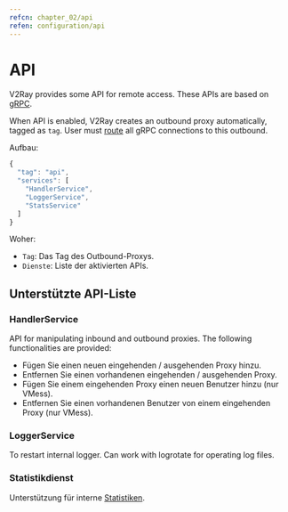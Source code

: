 ```yaml
---
refcn: chapter_02/api
refen: configuration/api
---
```

# API

V2Ray provides some API for remote access. These APIs are based on [gRPC](https://grpc.io/).

When API is enabled, V2Ray creates an outbound proxy automatically, tagged as `tag`. User must [route](routing.md) all gRPC connections to this outbound.

Aufbau:

```javascript
{
  "tag": "api",
  "services": [
    "HandlerService",
    "LoggerService",
    "StatsService"
  ]
}
```

Woher:

* `Tag`: Das Tag des Outbound-Proxys.
* `Dienste`: Liste der aktivierten APIs.

## Unterstützte API-Liste

### HandlerService

API for manipulating inbound and outbound proxies. The following functionalities are provided:

* Fügen Sie einen neuen eingehenden / ausgehenden Proxy hinzu.
* Entfernen Sie einen vorhandenen eingehenden / ausgehenden Proxy.
* Fügen Sie einem eingehenden Proxy einen neuen Benutzer hinzu (nur VMess).
* Entfernen Sie einen vorhandenen Benutzer von einem eingehenden Proxy (nur VMess).

### LoggerService

To restart internal logger. Can work with logrotate for operating log files.

### Statistikdienst

Unterstützung für interne [Statistiken](stats.md).